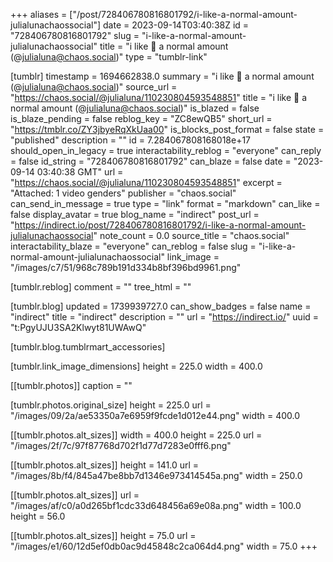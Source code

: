 +++
aliases = ["/post/728406780816801792/i-like-a-normal-amount-julialunachaossocial"]
date = 2023-09-14T03:40:38Z
id = "728406780816801792"
slug = "i-like-a-normal-amount-julialunachaossocial"
title = "i like 🍓 a normal amount (@julialuna@chaos.social)"
type = "tumblr-link"

[tumblr]
timestamp = 1694662838.0
summary = "i like 🍓 a normal amount (@julialuna@chaos.social)"
source_url = "https://chaos.social/@julialuna/110230804593548851"
title = "i like 🍓 a normal amount (@julialuna@chaos.social)"
is_blazed = false
is_blaze_pending = false
reblog_key = "ZC8ewQB5"
short_url = "https://tmblr.co/ZY3jbyeRqXkUaa00"
is_blocks_post_format = false
state = "published"
description = ""
id = 7.284067808168018e+17
should_open_in_legacy = true
interactability_reblog = "everyone"
can_reply = false
id_string = "728406780816801792"
can_blaze = false
date = "2023-09-14 03:40:38 GMT"
url = "https://chaos.social/@julialuna/110230804593548851"
excerpt = "Attached: 1 video genders"
publisher = "chaos.social"
can_send_in_message = true
type = "link"
format = "markdown"
can_like = false
display_avatar = true
blog_name = "indirect"
post_url = "https://indirect.io/post/728406780816801792/i-like-a-normal-amount-julialunachaossocial"
note_count = 0.0
source_title = "chaos.social"
interactability_blaze = "everyone"
can_reblog = false
slug = "i-like-a-normal-amount-julialunachaossocial"
link_image = "/images/c7/51/968c789b191d334b8bf396bd9961.png"

[tumblr.reblog]
comment = ""
tree_html = ""

[tumblr.blog]
updated = 1739939727.0
can_show_badges = false
name = "indirect"
title = "indirect"
description = ""
url = "https://indirect.io/"
uuid = "t:PgyUJU3SA2Klwyt81UWAwQ"

[tumblr.blog.tumblrmart_accessories]

[tumblr.link_image_dimensions]
height = 225.0
width = 400.0

[[tumblr.photos]]
caption = ""

[tumblr.photos.original_size]
height = 225.0
url = "/images/09/2a/ae53350a7e6959f9fcde1d012e44.png"
width = 400.0

[[tumblr.photos.alt_sizes]]
width = 400.0
height = 225.0
url = "/images/2f/7c/97f87768d702f1d77d7283e0fff6.png"

[[tumblr.photos.alt_sizes]]
height = 141.0
url = "/images/8b/f4/845a47be8bb7d1346e973414545a.png"
width = 250.0

[[tumblr.photos.alt_sizes]]
url = "/images/af/c0/a0d265bf1cdc33d648456a69e08a.png"
width = 100.0
height = 56.0

[[tumblr.photos.alt_sizes]]
height = 75.0
url = "/images/e1/60/12d5ef0db0ac9d45848c2ca064d4.png"
width = 75.0
+++

